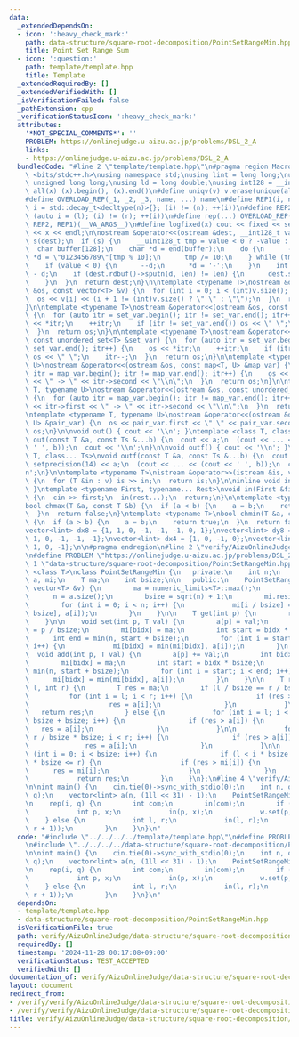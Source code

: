 ```yaml
---
data:
  _extendedDependsOn:
  - icon: ':heavy_check_mark:'
    path: data-structure/square-root-decomposition/PointSetRangeMin.hpp
    title: Point Set Range Sum
  - icon: ':question:'
    path: template/template.hpp
    title: Template
  _extendedRequiredBy: []
  _extendedVerifiedWith: []
  _isVerificationFailed: false
  _pathExtension: cpp
  _verificationStatusIcon: ':heavy_check_mark:'
  attributes:
    '*NOT_SPECIAL_COMMENTS*': ''
    PROBLEM: https://onlinejudge.u-aizu.ac.jp/problems/DSL_2_A
    links:
    - https://onlinejudge.u-aizu.ac.jp/problems/DSL_2_A
  bundledCode: "#line 2 \"template/template.hpp\"\n#pragma region Macros\n#include\
    \ <bits/stdc++.h>\nusing namespace std;\nusing lint = long long;\nusing ull =\
    \ unsigned long long;\nusing ld = long double;\nusing int128 = __int128_t;\n#define\
    \ all(x) (x).begin(), (x).end()\n#define uniqv(v) v.erase(unique(all(v)), v.end())\n\
    #define OVERLOAD_REP(_1, _2, _3, name, ...) name\n#define REP1(i, n) for (auto\
    \ i = std::decay_t<decltype(n)>{}; (i) != (n); ++(i))\n#define REP2(i, l, r) for\
    \ (auto i = (l); (i) != (r); ++(i))\n#define rep(...) OVERLOAD_REP(__VA_ARGS__,\
    \ REP2, REP1)(__VA_ARGS__)\n#define logfixed(x) cout << fixed << setprecision(10)\
    \ << x << endl;\n\nostream &operator<<(ostream &dest, __int128_t value) {\n  ostream::sentry\
    \ s(dest);\n  if (s) {\n    __uint128_t tmp = value < 0 ? -value : value;\n  \
    \  char buffer[128];\n    char *d = end(buffer);\n    do {\n      --d;\n     \
    \ *d = \"0123456789\"[tmp % 10];\n      tmp /= 10;\n    } while (tmp != 0);\n\
    \    if (value < 0) {\n      --d;\n      *d = '-';\n    }\n    int len = end(buffer)\
    \ - d;\n    if (dest.rdbuf()->sputn(d, len) != len) {\n      dest.setstate(ios_base::badbit);\n\
    \    }\n  }\n  return dest;\n}\n\ntemplate <typename T>\nostream &operator<<(ostream\
    \ &os, const vector<T> &v) {\n  for (int i = 0; i < (int)v.size(); i++) {\n  \
    \  os << v[i] << (i + 1 != (int)v.size() ? \" \" : \"\");\n  }\n  return os;\n\
    }\n\ntemplate <typename T>\nostream &operator<<(ostream &os, const set<T> &set_var)\
    \ {\n  for (auto itr = set_var.begin(); itr != set_var.end(); itr++) {\n    os\
    \ << *itr;\n    ++itr;\n    if (itr != set_var.end()) os << \" \";\n    itr--;\n\
    \  }\n  return os;\n}\n\ntemplate <typename T>\nostream &operator<<(ostream &os,\
    \ const unordered_set<T> &set_var) {\n  for (auto itr = set_var.begin(); itr !=\
    \ set_var.end(); itr++) {\n    os << *itr;\n    ++itr;\n    if (itr != set_var.end())\
    \ os << \" \";\n    itr--;\n  }\n  return os;\n}\n\ntemplate <typename T, typename\
    \ U>\nostream &operator<<(ostream &os, const map<T, U> &map_var) {\n  for (auto\
    \ itr = map_var.begin(); itr != map_var.end(); itr++) {\n    os << itr->first\
    \ << \" -> \" << itr->second << \"\\n\";\n  }\n  return os;\n}\n\ntemplate <typename\
    \ T, typename U>\nostream &operator<<(ostream &os, const unordered_map<T, U> &map_var)\
    \ {\n  for (auto itr = map_var.begin(); itr != map_var.end(); itr++) {\n    os\
    \ << itr->first << \" -> \" << itr->second << \"\\n\";\n  }\n  return os;\n}\n\
    \ntemplate <typename T, typename U>\nostream &operator<<(ostream &os, const pair<T,\
    \ U> &pair_var) {\n  os << pair_var.first << \" \" << pair_var.second;\n  return\
    \ os;\n}\n\nvoid out() { cout << '\\n'; }\ntemplate <class T, class... Ts>\nvoid\
    \ out(const T &a, const Ts &...b) {\n  cout << a;\n  (cout << ... << (cout <<\
    \ ' ', b));\n  cout << '\\n';\n}\n\nvoid outf() { cout << '\\n'; }\ntemplate <class\
    \ T, class... Ts>\nvoid outf(const T &a, const Ts &...b) {\n  cout << fixed <<\
    \ setprecision(14) << a;\n  (cout << ... << (cout << ' ', b));\n  cout << '\\\
    n';\n}\n\ntemplate <typename T>\nistream &operator>>(istream &is, vector<T> &v)\
    \ {\n  for (T &in : v) is >> in;\n  return is;\n}\n\ninline void in(void) { return;\
    \ }\ntemplate <typename First, typename... Rest>\nvoid in(First &first, Rest &...rest)\
    \ {\n  cin >> first;\n  in(rest...);\n  return;\n}\n\ntemplate <typename T>\n\
    bool chmax(T &a, const T &b) {\n  if (a < b) {\n    a = b;\n    return true;\n\
    \  }\n  return false;\n}\ntemplate <typename T>\nbool chmin(T &a, const T &b)\
    \ {\n  if (a > b) {\n    a = b;\n    return true;\n  }\n  return false;\n}\n\n\
    vector<lint> dx8 = {1, 1, 0, -1, -1, -1, 0, 1};\nvector<lint> dy8 = {0, 1, 1,\
    \ 1, 0, -1, -1, -1};\nvector<lint> dx4 = {1, 0, -1, 0};\nvector<lint> dy4 = {0,\
    \ 1, 0, -1};\n\n#pragma endregion\n#line 2 \"verify/AizuOnlineJudge/data-structure/square-root-decomposition/PointSetRangeMin.test.cpp\"\
    \n#define PROBLEM \"https://onlinejudge.u-aizu.ac.jp/problems/DSL_2_A\"\n#line\
    \ 1 \"data-structure/square-root-decomposition/PointSetRangeMin.hpp\"\ntemplate\
    \ <class T>\nclass PointSetRangeMin {\n   private:\n    int n;\n    vector<T>\
    \ a, mi;\n    T ma;\n    int bsize;\n\n   public:\n    PointSetRangeMin(const\
    \ vector<T> &v) {\n        ma = numeric_limits<T>::max();\n        a = v;\n  \
    \      n = a.size();\n        bsize = sqrt(n) + 1;\n        mi.resize(bsize, ma);\n\
    \        for (int i = 0; i < n; i++) {\n            mi[i / bsize] = min(mi[i /\
    \ bsize], a[i]);\n        }\n    }\n\n    T get(int p) {\n        return a[p];\n\
    \    }\n\n    void set(int p, T val) {\n        a[p] = val;\n        int bidx\
    \ = p / bsize;\n        mi[bidx] = ma;\n        int start = bidx * bsize;\n  \
    \      int end = min(n, start + bsize);\n        for (int i = start; i < end;\
    \ i++) {\n            mi[bidx] = min(mi[bidx], a[i]);\n        }\n    }\n\n  \
    \  void add(int p, T val) {\n        a[p] += val;\n        int bidx = p / bsize;\n\
    \        mi[bidx] = ma;\n        int start = bidx * bsize;\n        int end =\
    \ min(n, start + bsize);\n        for (int i = start; i < end; i++) {\n      \
    \      mi[bidx] = min(mi[bidx], a[i]);\n        }\n    }\n\n    T range_min(int\
    \ l, int r) {\n        T res = ma;\n        if (l / bsize == r / bsize) {\n  \
    \          for (int i = l; i < r; i++) {\n                if (res > a[i]) {\n\
    \                    res = a[i];\n                }\n            }\n         \
    \   return res;\n        } else {\n            for (int i = l; i < l / bsize *\
    \ bsize + bsize; i++) {\n                if (res > a[i]) {\n                 \
    \   res = a[i];\n                }\n            }\n\n            for (int i =\
    \ r / bsize * bsize; i < r; i++) {\n                if (res > a[i]) {\n      \
    \              res = a[i];\n                }\n            }\n\n            for\
    \ (int i = 0; i < bsize; i++) {\n                if (l < i * bsize and (i + 1)\
    \ * bsize <= r) {\n                    if (res > mi[i]) {\n                  \
    \      res = mi[i];\n                    }\n                }\n            }\n\
    \            return res;\n        }\n    }\n};\n#line 4 \"verify/AizuOnlineJudge/data-structure/square-root-decomposition/PointSetRangeMin.test.cpp\"\
    \n\nint main() {\n    cin.tie(0)->sync_with_stdio(0);\n    int n, q;\n    in(n,\
    \ q);\n    vector<lint> a(n, (1ll << 31) - 1);\n    PointSetRangeMin<lint> w(a);\n\
    \n    rep(i, q) {\n        int com;\n        in(com);\n        if (com == 0) {\n\
    \            int p, x;\n            in(p, x);\n            w.set(p, x);\n    \
    \    } else {\n            int l, r;\n            in(l, r);\n            out(w.range_min(l,\
    \ r + 1));\n        }\n    }\n}\n"
  code: "#include \"../../../../template/template.hpp\"\n#define PROBLEM \"https://onlinejudge.u-aizu.ac.jp/problems/DSL_2_A\"\
    \n#include \"../../../../data-structure/square-root-decomposition/PointSetRangeMin.hpp\"\
    \n\nint main() {\n    cin.tie(0)->sync_with_stdio(0);\n    int n, q;\n    in(n,\
    \ q);\n    vector<lint> a(n, (1ll << 31) - 1);\n    PointSetRangeMin<lint> w(a);\n\
    \n    rep(i, q) {\n        int com;\n        in(com);\n        if (com == 0) {\n\
    \            int p, x;\n            in(p, x);\n            w.set(p, x);\n    \
    \    } else {\n            int l, r;\n            in(l, r);\n            out(w.range_min(l,\
    \ r + 1));\n        }\n    }\n}\n"
  dependsOn:
  - template/template.hpp
  - data-structure/square-root-decomposition/PointSetRangeMin.hpp
  isVerificationFile: true
  path: verify/AizuOnlineJudge/data-structure/square-root-decomposition/PointSetRangeMin.test.cpp
  requiredBy: []
  timestamp: '2024-11-28 00:17:08+09:00'
  verificationStatus: TEST_ACCEPTED
  verifiedWith: []
documentation_of: verify/AizuOnlineJudge/data-structure/square-root-decomposition/PointSetRangeMin.test.cpp
layout: document
redirect_from:
- /verify/verify/AizuOnlineJudge/data-structure/square-root-decomposition/PointSetRangeMin.test.cpp
- /verify/verify/AizuOnlineJudge/data-structure/square-root-decomposition/PointSetRangeMin.test.cpp.html
title: verify/AizuOnlineJudge/data-structure/square-root-decomposition/PointSetRangeMin.test.cpp
---
```

